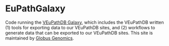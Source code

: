 # EuPathGalaxy
Code running the [VEuPathDB Galaxy](https://veupathdb.globusgenomics.org/), which includes the VEuPathDB written (1) tools for exporting data to our VEuPathDB sites, and (2) workflows to generate data that can be exported to our VEuPathDB sites.
This site is maintained by [Globus Genomics](https://globusgenomics.org/).
